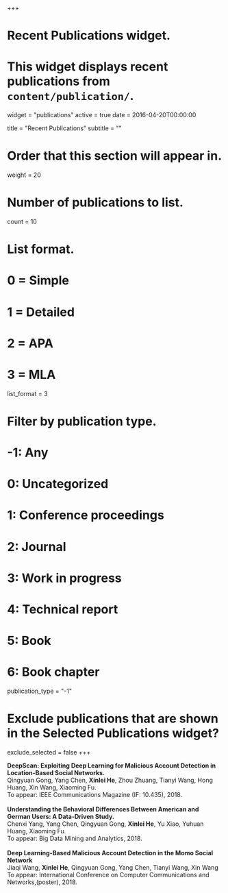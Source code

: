 +++
# Recent Publications widget.
# This widget displays recent publications from `content/publication/`.
widget = "publications"
active = true
date = 2016-04-20T00:00:00

title = "Recent Publications"
subtitle = ""

# Order that this section will appear in.
weight = 20

# Number of publications to list.
count = 10

# List format.
#   0 = Simple
#   1 = Detailed
#   2 = APA
#   3 = MLA
list_format = 3

# Filter by publication type.
# -1: Any
#  0: Uncategorized
#  1: Conference proceedings
#  2: Journal
#  3: Work in progress
#  4: Technical report
#  5: Book
#  6: Book chapter
publication_type = "-1"

# Exclude publications that are shown in the Selected Publications widget?
exclude_selected = false
+++

**DeepScan: Exploiting Deep Learning for Malicious Account Detection in Location-Based Social Networks.**
</br>Qingyuan Gong, Yang Chen, **Xinlei He**, Zhou Zhuang, Tianyi Wang, Hong Huang, Xin Wang, Xiaoming Fu.
</br>To appear: IEEE Communications Magazine (IF: 10.435), 2018.
</br>
</br>
**Understanding the Behavioral Differences Between American and German Users: A Data-Driven Study.**
</br>Chenxi Yang, Yang Chen, Qingyuan Gong, **Xinlei He**, Yu Xiao, Yuhuan Huang, Xiaoming Fu.
</br>To appear: Big Data Mining and Analytics, 2018.
</br>
</br>
**Deep Learning-Based Malicious Account Detection in the Momo Social Network**
</br>Jiaqi Wang, **Xinlei He**, Qingyuan Gong, Yang Chen, Tianyi Wang, Xin Wang
</br>To appear: International Conference on Computer Communications and Networks,(poster), 2018.